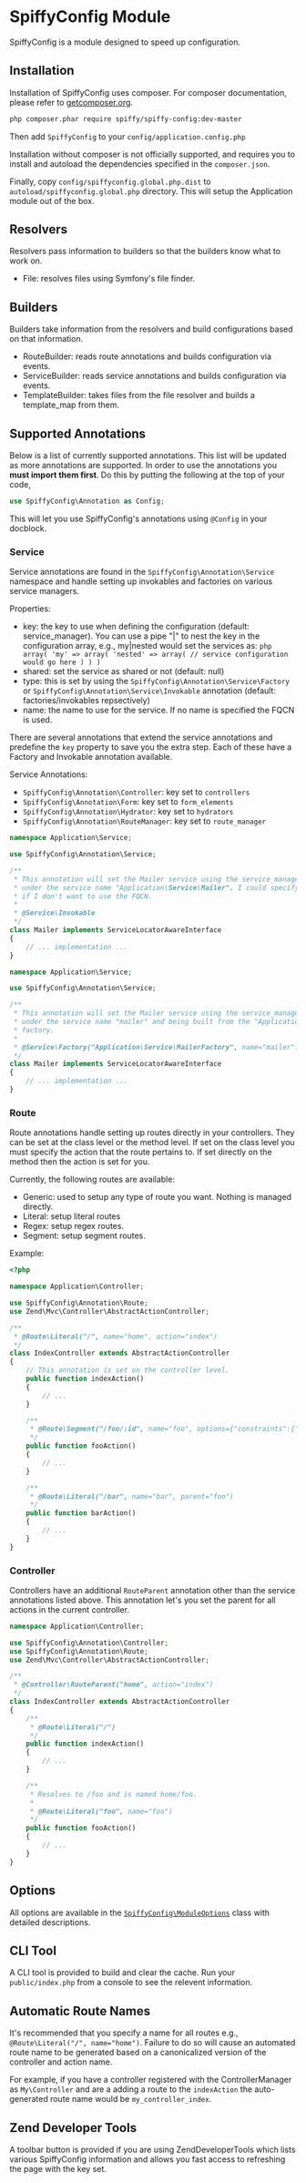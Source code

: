 # SpiffyConfig Module

SpiffyConfig is a module designed to speed up configuration.

## Installation

Installation of SpiffyConfig uses composer. For composer documentation, please refer to
[getcomposer.org](http://getcomposer.org/).

```sh
php composer.phar require spiffy/spiffy-config:dev-master
```

Then add `SpiffyConfig` to your `config/application.config.php`

Installation without composer is not officially supported, and requires you to install and autoload
the dependencies specified in the `composer.json`.

Finally, copy `config/spiffyconfig.global.php.dist` to `autoload/spiffyconfig.global.php` directory. This will setup
the Application module out of the box.

## Resolvers

Resolvers pass information to builders so that the builders know what to work on.

 * File: resolves files using Symfony's file finder.

## Builders

Builders take information from the resolvers and build configurations based on that information.
 * RouteBuilder: reads route annotations and builds configuration via events.
 * ServiceBuilder: reads service annotations and builds configuration via events.
 * TemplateBuilder: takes files from the file resolver and builds a template_map from them.

## Supported Annotations

Below is a list of currently supported annotations. This list will be updated as more annotations are supported. In order
to use the annotations you **must import them first**. Do this by putting the following at the top of your code,

```php
use SpiffyConfig\Annotation as Config;
```

This will let you use SpiffyConfig's annotations using `@Config` in your docblock.

### Service

Service annotations are found in the `SpiffyConfig\Annotation\Service` namespace and handle setting up invokables and
factories on various service managers.

Properties:
  *    key: the key to use when defining the configuration (default: service_manager). You can use a pipe "|" to nest
            the key in the configuration array, e.g., my|nested would set the services as:
             ```php
             array(
                'my' => array(
                    'nested' => array(
                        // service configuration would go here
                    )
                )
             )
             ```
  * shared: set the service as shared or not (default: null)
  *   type: this is set by using the `SpiffyConfig\Annotation\Service\Factory` or
            `SpiffyConfig\Annotation\Service\Invokable` annotation (default: factories/invokables repsectively)
  *   name: the name to use for the service. If no name is specified the FQCN is used.

There are several annotations that extend the service annotations and predefine the `key` property to save you the
extra step. Each of these have a Factory and Invokable annotation available.

Service Annotations:
  * `SpiffyConfig\Annotation\Controller`: key set to `controllers`
  * `SpiffyConfig\Annotation\Form`: key set to `form_elements`
  * `SpiffyConfig\Annotation\Hydrator`: key set to `hydrators`
  * `SpiffyConfig\Annotation\RouteManager`: key set to `route_manager`

```php
namespace Application\Service;

use SpiffyConfig\Annotation\Service;

/**
 * This annotation will set the Mailer service using the service_manager key
 * under the service name "Application\Service\Mailer". I could specify a name
 * if I don't want to use the FQCN.
 *
 * @Service\Invokable
 */
class Mailer implements ServiceLocatorAwareInterface
{
    // ... implementation ...
}
```

```php
namespace Application\Service;

use SpiffyConfig\Annotation\Service;

/**
 * This annotation will set the Mailer service using the service_manager key
 * under the service name "mailer" and being built from the "Application\Service\MailerFactory"
 * factory.
 *
 * @Service\Factory("Application\Service\MailerFactory", name="mailer")
 */
class Mailer implements ServiceLocatorAwareInterface
{
    // ... implementation ...
}
```

### Route

Route annotations handle setting up routes directly in your controllers. They can be set at the class level or the
method level. If set on the class level you must specify the action that the route pertains to. If set directly on the
method then the action is set for you.

Currently, the following routes are available:

* Generic: used to setup any type of route you want. Nothing is managed directly.
* Literal: setup literal routes
* Regex: setup regex routes.
* Segment: setup segment routes.

Example:

```php
<?php

namespace Application\Controller;

use SpiffyConfig\Annotation\Route;
use Zend\Mvc\Controller\AbstractActionController;

/**
 * @Route\Literal("/", name="home", action="index")
 */
class IndexController extends AbstractActionController
{
    // This annotation is set on the controller level.
    public function indexAction()
    {
        // ...
    }

    /**
     * @Route\Segment("/foo/:id", name="foo", options={"constraints":{"id":"\d+"}}")
     */
    public function fooAction()
    {
        // ...
    }

    /**
     * @Route\Literal("/bar", name="bar", parent="foo")
     */
    public function barAction()
    {
        // ...
    }
}
```

### Controller

Controllers have an additional `RouteParent` annotation other than the service annotations listed above. This
annotation let's you set the parent for all actions in the current controller.

```php
namespace Application\Controller;

use SpiffyConfig\Annotation\Controller;
use SpiffyConfig\Annotation\Route;
use Zend\Mvc\Controller\AbstractActionController;

/**
 * @Controller\RouteParent("home", action="index")
 */
class IndexController extends AbstractActionController
{
    /**
     * @Route\Literal("/")
     */
    public function indexAction()
    {
        // ...
    }

    /**
     * Resolves to /foo and is named home/foo.
     *
     * @Route\Literal("foo", name="foo")
     */
    public function fooAction()
    {
        // ...
    }
}
```

## Options

All options are available in the [`SpiffyConfig\ModuleOptions`](https://github.com/spiffyjr/spiffy-config/blob/master/src/SpiffyConfig/ModuleOptions.php)
class with detailed descriptions.

## CLI Tool

A CLI tool is provided to build and clear the cache. Run your `public/index.php` from a console to see the relevent
information.

## Automatic Route Names

It's recommended that you specify a name for all routes e.g., `@Route\Literal("/", name="home")`. Failure to do so will
cause an automated route name to be generated based on a canonicalized version of the controller and action name.

For example, if you have a controller registered with the ControllerManager as `My\Controller` and are a adding a route
to the `indexAction` the auto-generated route name would be `my_controller_index`.

## Zend Developer Tools

A toolbar button is provided if you are using ZendDeveloperTools which lists various SpiffyConfig information and allows
you fast access to refreshing the page with the key set.
